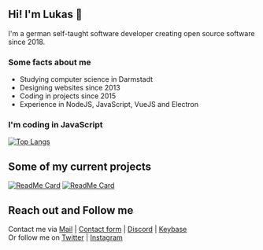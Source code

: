 ## Hi! I'm Lukas 👋
I'm a german self-taught software developer creating open source software since 2018.

### Some facts about me
- Studying computer science in Darmstadt
- Designing websites since 2013
- Coding in projects since 2015
- Experience in NodeJS, JavaScript, VueJS and Electron

### I'm coding in JavaScript
[![Top Langs](https://github-readme-stats.vercel.app/api/top-langs/?username=astrogd&layout=compact)](https://github.com/anuraghazra/github-readme-stats)

## Some of my current projects
[![ReadMe Card](https://github-readme-stats.vercel.app/api/pin/?username=astrogd&repo=haveibeenpwnedchecker)](https://github.com/astrogd/haveibeenpwnedchecker)
[![ReadMe Card](https://github-readme-stats.vercel.app/api/pin/?username=astrogd&repo=ticketsystem)](https://github.com/astrogd/ticketsystem)

## Reach out and Follow me
Contact me via [Mail](mailto:hello@astrogd.eu) | [Contact form](https://www.astrogd.eu/en/kontakt) | [Discord](https://www.discord.gg/0nWbSKRpS4GtPUpa) | [Keybase](https://www.keybase.io/astrogd)
<br>Or follow me on [Twitter](https://www.twitter.com/astrogd) | [Instagram](https://www.instagram.com/astrogd)
